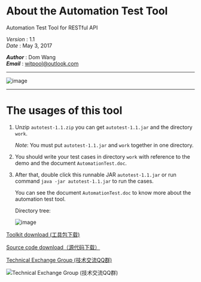# About the Automation Test Tool 

Automation Test Tool for RESTful API

_Version_	:  1.1<br/>
_Date_	:  May 3, 2017

**_Author_** :  Dom Wang<br/>
**_Email_**	 :  witpool@outlook.com

---------------------------------------------------------------------------------------------------------------------

![image](https://raw.githubusercontent.com/wangyudongdom/Automation-Test-Tool/master/screenshot_3.png)


---------------------------------------------------------------------------------------------------------------------
# The usages of this tool

1. Unzip `autotest-1.1.zip` you can get `autotest-1.1.jar` and the directory `work`.

   *Note*: You must put `autotest-1.1.jar` and `work` together in one directory.

2. You should write your test cases in directory `work` with reference to the demo and the document `AutomationTest.doc`.

3. After that, double click this runnable JAR `autotest-1.1.jar` or run command `java -jar autotest-1.1.jar` to run the cases.

   You can see the document `AutomationTest.doc` to know more about the automation test tool.
   
   Directory tree: 

   ![image](https://raw.githubusercontent.com/wangyudongdom/Automation-Test-Tool/master/screenshot_4.png)

[Toolkit download     (工具包下载)](https://github.com/wangyudongdom/automation-test-tool/blob/master/autotest-1.1.zip)<br/>

[Source code download（源代码下载）](https://github.com/wangyudongdom/automation-test-tool/blob/master/AutotestTool-V1.0.zip)<br/>

[Technical Exchange Group (技术交流QQ群)](https://github.com/wisdomtool/rest-client/blob/master/images/qq-group.png)<br/>

![Technical Exchange Group (技术交流QQ群)](https://github.com/wisdomtool/rest-client/blob/master/images/qq-group.png)
